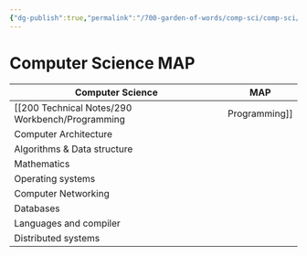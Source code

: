 ```yaml
---
{"dg-publish":true,"permalink":"/700-garden-of-words/comp-sci/comp-sci/","dgHomeLink":false,"dgPassFrontmatter":false,"dgShowBacklinks":true,"dgShowLocalGraph":true}
---
```



# Computer Science MAP


| Computer Science            | MAP |
| --------------------------- | --- |
| [[200 Technical Notes/290 Workbench/Programming|Programming]]             |     |
| Computer Architecture       |     |
| Algorithms & Data structure |     |
| Mathematics                 |     |
| Operating systems           |     |
| Computer Networking         |     |
| Databases                   |     |
| Languages and compiler      |     |
| Distributed systems         |     |

